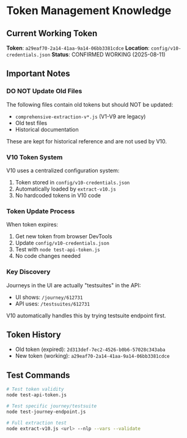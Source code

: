 # Token Management Knowledge

## Current Working Token
**Token**: `a29eaf70-2a14-41aa-9a14-06bb3381cdce`
**Location**: `config/v10-credentials.json`
**Status**: CONFIRMED WORKING (2025-08-11)

## Important Notes

### DO NOT Update Old Files
The following files contain old tokens but should NOT be updated:
- `comprehensive-extraction-v*.js` (V1-V9 are legacy)
- Old test files
- Historical documentation

These are kept for historical reference and are not used by V10.

### V10 Token System
V10 uses a centralized configuration system:
1. Token stored in `config/v10-credentials.json`
2. Automatically loaded by `extract-v10.js`
3. No hardcoded tokens in V10 code

### Token Update Process
When token expires:
1. Get new token from browser DevTools
2. Update `config/v10-credentials.json`
3. Test with `node test-api-token.js`
4. No code changes needed

### Key Discovery
Journeys in the UI are actually "testsuites" in the API:
- UI shows: `/journey/612731`
- API uses: `/testsuites/612731`

V10 automatically handles this by trying testsuite endpoint first.

## Token History
- Old token (expired): `2d313def-7ec2-4526-b0b6-57028c343aba`
- New token (working): `a29eaf70-2a14-41aa-9a14-06bb3381cdce`

## Test Commands
```bash
# Test token validity
node test-api-token.js

# Test specific journey/testsuite
node test-journey-endpoint.js

# Full extraction test
node extract-v10.js <url> --nlp --vars --validate
```